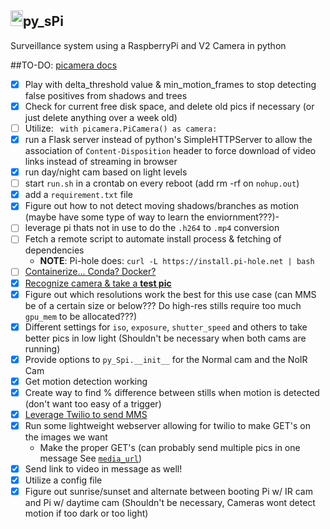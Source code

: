 <h2><img src="https://upload.wikimedia.org/wikipedia/en/thumb/c/cb/Raspberry_Pi_Logo.svg/810px-Raspberry_Pi_Logo.svg.png" height="25px" width="20px" />py_sPi</h2>

Surveillance system using a RaspberryPi and V2 Camera in python

##TO-DO:
[picamera docs](https://picamera.readthedocs.io/en/release-1.12/)
- [x] Play with delta_threshold value & min_motion_frames to stop detecting false positives from shadows and trees
- [x] Check for current free disk space, and delete old pics if necessary (or just delete anything over a week old)
- [ ] Utilize: ` with picamera.PiCamera() as camera:`
- [x] run a Flask server instead of python's SimpleHTTPServer to allow the association of `Content-Disposition` header to force download of video links instead of streaming in browser
- [x] run day/night cam based on light levels
- [ ] start `run.sh` in a crontab on every reboot (add rm -rf on `nohup.out`)
- [x] add a `requirement.txt` file
- [x] Figure out how to not detect moving shadows/branches as motion (maybe have some type of way to learn the enviornment???)-
- [ ] leverage pi thats not in use to do the `.h264` to `.mp4` conversion
- [ ] Fetch a remote script to automate install process & fetching of dependencies
  - **NOTE**: Pi-hole does: `curl -L https://install.pi-hole.net | bash`
- [ ] [Containerize... Conda? Docker?](https://github.com/umiddelb/armhf/wiki/Get-Docker-up-and-running-on-the-RaspberryPi-(ARMv6)-in-four-steps-(Wheezy))
- [x] [Recognize camera & take a ](https://thepihut.com/blogs/raspberry-pi-tutorials/16021420-how-to-install-use-the-raspberry-pi-camera)[**test pic**](https://www.raspberrypi.org/documentation/usage/camera/raspicam/raspistill.md)
- [x] Figure out which resolutions work the best for this use case (can MMS be of a certain size or below??? Do high-res stills require too much `gpu_mem` to be allocated???)
- [x] Different settings for `iso`, `exposure`, `shutter_speed` and others to take better pics in low light (Shouldn't be necessary when both cams are running)
- [x] Provide options to `py_Spi.__init__` for the Normal cam and the NoIR Cam
- [x] Get motion detection working
- [x] Create way to find % difference between stills when motion is detected (don't want too easy of a trigger)
- [x] [Leverage Twilio to send MMS](https://www.twilio.com/docs/libraries/python)
- [x] Run some lightweight webserver allowing for twilio to make GET's on the images we want
  - Make the proper GET's (can probably send multiple pics in one message See [`media_url`](https://www.twilio.com/docs/quickstart/python/sms/sending-via-rest))
- [x] Send link to video in message as well!
- [x] Utilize a config file
- [x] Figure out sunrise/sunset and alternate between booting Pi w/ IR cam and Pi w/ daytime cam (Shouldn't be necessary, Cameras wont detect motion if too dark or too light)
